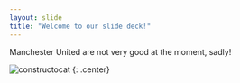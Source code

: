 ```yaml
---
layout: slide
title: "Welcome to our slide deck!"
---
```


Manchester United are not very good at the moment, sadly!

![constructocat](https://octodex.github.com/images/constructocat2.jpg)
{: .center}
